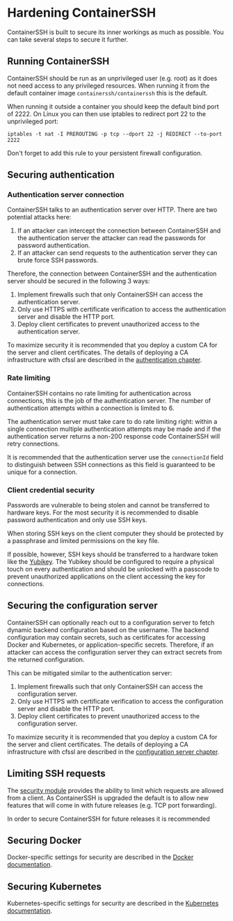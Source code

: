 <h1>Hardening ContainerSSH</h1>

ContainerSSH is built to secure its inner workings as much as possible. You can take several steps to secure it further.

## Running ContainerSSH

ContainerSSH should be run as an unprivileged user (e.g. root) as it does not need access to any privileged resources. When running it from the default container image `containerssh/containerssh` this is the default.

When running it outside a container you should keep the default bind port of 2222. On Linux you can then use iptables to redirect port 22 to the unprivileged port:

```
iptables -t nat -I PREROUTING -p tcp --dport 22 -j REDIRECT --to-port 2222
```

Don't forget to add this rule to your persistent firewall configuration.

## Securing authentication

### Authentication server connection

ContainerSSH talks to an authentication server over HTTP. There are two potential attacks here:

1. If an attacker can intercept the connection between ContainerSSH and the authentication server the attacker can read the passwords for password authentication.
2. If an attacker can send requests to the authentication server they can brute force SSH passwords.

Therefore, the connection between ContainerSSH and the authentication server should be secured in the following 3 ways:

1. Implement firewalls such that only ContainerSSH can access the authentication server.
2. Only use HTTPS with certificate verification to access the authentication server and disable the HTTP port.
3. Deploy client certificates to prevent unauthorized access to the authentication server.

To maximize security it is recommended that you deploy a custom CA for the server and client certificates. The details of deploying a CA infrastructure with cfssl are described in the [authentication chapter](auth.md).

### Rate limiting

ContainerSSH contains no rate limiting for authentication across connections, this is the job of the authentication server. The number of authentication attempts within a connection is limited to 6.

The authentication server must take care to do rate limiting right: within a single connection multiple authentication attempts may be made and if the authentication server returns a non-200 response code ContainerSSH will retry connections.

It is recommended that the authentication server use the `connectionId` field to distinguish between SSH connections as this field is guaranteed to be unique for a connection.

### Client credential security

Passwords are vulnerable to being stolen and cannot be transferred to hardware keys. For the most security it is recommended to disable password authentication and only use SSH keys.

When storing SSH keys on the client computer they should be protected by a passphrase and limited permissions on the key file. 

If possible, however, SSH keys should be transferred to a hardware token like the [Yubikey](https://developers.yubico.com/PGP/SSH_authentication/). The Yubikey should be configured to require a physical touch on every authentication and should be unlocked with a passcode to prevent unauthorized applications on the client accessing the key for connections.

## Securing the configuration server

ContainerSSH can optionally reach out to a configuration server to fetch dynamic backend configuration based on the username. The backend configuration may contain secrets, such as certificates for accessing Docker and Kubernetes, or application-specific secrets. Therefore, if an attacker can access the configuration server they can extract secrets from the returned configuration.

This can be mitigated similar to the authentication server:

1. Implement firewalls such that only ContainerSSH can access the configuration server.
2. Only use HTTPS with certificate verification to access the configuration server and disable the HTTP port.
3. Deploy client certificates to prevent unauthorized access to the configuration server.

To maximize security it is recommended that you deploy a custom CA for the server and client certificates. The details of deploying a CA infrastructure with cfssl are described in the [configuration server chapter](configserver.md).

## Limiting SSH requests

The [security module](security.md) provides the ability to limit which requests are allowed from a client. As ContainerSSH is upgraded the default is to allow new features that will come in with future releases (e.g. TCP port forwarding).

In order to secure ContainerSSH for future releases it is recommended 

## Securing Docker

Docker-specific settings for security are described in the [Docker documentation](docker.md). 

## Securing Kubernetes

Kubernetes-specific settings for security are described in the [Kubernetes documentation](docker.md).